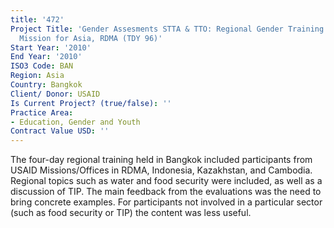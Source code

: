 ```yaml
---
title: '472'
Project Title: 'Gender Assesments STTA & TTO: Regional Gender Training: Regional Development
  Mission for Asia, RDMA (TDY 96)'
Start Year: '2010'
End Year: '2010'
ISO3 Code: BAN
Region: Asia
Country: Bangkok
Client/ Donor: USAID
Is Current Project? (true/false): ''
Practice Area:
- Education, Gender and Youth
Contract Value USD: ''
---
```


The four-day regional training held in Bangkok included participants from USAID Missions/Offices in RDMA, Indonesia, Kazakhstan, and Cambodia. Regional topics such as water and food security were included, as well as a discussion of TIP. The main feedback from the evaluations was the need to bring concrete examples. For participants not involved in a particular sector (such as food security or TIP) the content was less useful.